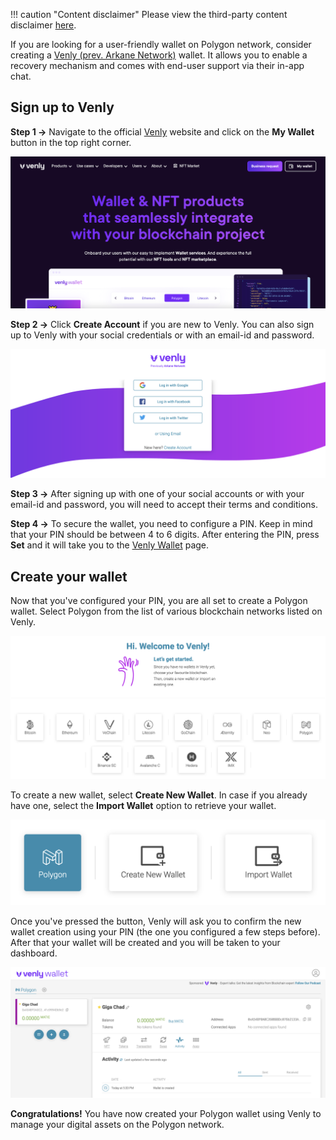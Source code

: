 !!! caution "Content disclaimer"
    Please view the third-party content disclaimer [here](https://github.com/0xPolygon/wiki/blob/master/CONTENT_DISCLAIMER.md).

If you are looking for a user-friendly wallet on Polygon network, consider creating a [Venly (prev. Arkane Network)](https://www.venly.io/) wallet. It allows you to enable a recovery mechanism and comes with end-user support via their in-app chat.

## Sign up to Venly

**Step 1 &rarr;** Navigate to the official [Venly](https://www.venly.io/) website and click on the **My Wallet** button in the top right corner.

![Sign up to Venly](../../../img/tools/wallet/venly/01.png)

**Step 2 &rarr;** Click **Create Account** if you are new to Venly. You can also sign up to Venly with your social credentials or with an email-id and password.

![Create an account](../../../img/tools/wallet/venly/02.png)

**Step 3 &rarr;** After signing up with one of your social accounts or with your email-id and password, you will need to accept their terms and conditions.

**Step 4 &rarr;** To secure the wallet, you need to configure a PIN. Keep in mind that your PIN should be between 4 to 6 digits. After entering the PIN, press **Set** and it will take you to the [Venly Wallet](https://wallet.venly.io/) page.

## Create your wallet

Now that you've configured your PIN, you are all set to create a Polygon wallet. Select Polygon from the list of various blockchain networks listed on Venly.

![Select the Polygon blockchain](../../../img/tools/wallet/venly/03.png)

To create a new wallet, select **Create New Wallet**. In case if you already have one, select the **Import Wallet** option to retrieve your wallet.

![Create a new wallet](../../../img/tools/wallet/venly/04.png)

Once you've pressed the button, Venly will ask you to confirm the new wallet creation using your PIN (the one you configured a few steps before). After that your wallet will be created and you will be taken to your dashboard.

![Wallet Dashboard](../../../img/tools/wallet/venly/05.png)

**Congratulations!** You have now created your Polygon wallet using Venly to manage your digital assets on the Polygon network.
